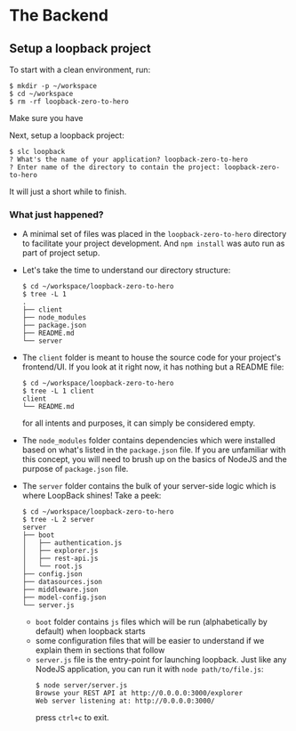 # The Backend

## Setup a loopback project

To start with a clean environment, run:
```
$ mkdir -p ~/workspace
$ cd ~/workspace
$ rm -rf loopback-zero-to-hero
```

Make sure you have 

Next, setup a loopback project:
```
$ slc loopback
? What's the name of your application? loopback-zero-to-hero
? Enter name of the directory to contain the project: loopback-zero-to-hero
```
It will just a short while to finish.

### What just happened?

- A minimal set of files was placed in the `loopback-zero-to-hero` directory to facilitate your project development. And `npm install` was auto run as part of project setup.

- Let's take the time to understand our directory structure:
    ```
    $ cd ~/workspace/loopback-zero-to-hero
    $ tree -L 1                               
    .
    ├── client
    ├── node_modules
    ├── package.json
    ├── README.md
    └── server
    ```

- The `client` folder is meant to house the source code for your project's frontend/UI. If you look at it right now, it has nothing but a README file:
    ```
    $ cd ~/workspace/loopback-zero-to-hero
    $ tree -L 1 client
    client
    └── README.md
    ```
    for all intents and purposes, it can simply be considered empty.

- The `node_modules` folder contains dependencies which were installed based on what's listed in the `package.json` file. If you are unfamiliar with this concept, you will need to brush up on the basics of NodeJS and the purpose of `package.json` file.

- The `server` folder contains the bulk of your server-side logic which is where LoopBack shines! Take a peek:
    ```
    $ cd ~/workspace/loopback-zero-to-hero
    $ tree -L 2 server
    server
    ├── boot
    │   ├── authentication.js
    │   ├── explorer.js
    │   ├── rest-api.js
    │   └── root.js
    ├── config.json
    ├── datasources.json
    ├── middleware.json
    ├── model-config.json
    └── server.js
    ```
    - `boot` folder contains `js` files which will be run (alphabetically by default) when loopback starts
    - some configuration files that will be easier to understand if we explain them in sections that follow
    - `server.js` file is the entry-point for launching loopback. Just like any NodeJS application, you can run it with `node path/to/file.js`:
      ```
      $ node server/server.js
      Browse your REST API at http://0.0.0.0:3000/explorer
      Web server listening at: http://0.0.0.0:3000/
      ```
      press `ctrl+c` to exit.